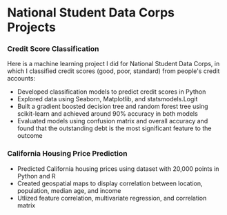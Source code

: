# National Student Data Corps Projects

### Credit Score Classification
Here is a machine learning project I did for National Student Data Corps, in which I classified credit scores (good, poor, standard) from people's credit accounts:
- Developed classification models to predict credit scores in Python
- Explored data using Seaborn, Matplotlib, and statsmodels.Logit
- Built a gradient boosted decision tree and random forest tree using scikit-learn and achieved around 90% accuracy in both models
- Evaluated models using confusion matrix and overall accuracy and found that the outstanding debt is the most significant feature to the outcome

### California Housing Price Prediction
- Predicted California housing prices using dataset with 20,000 points in Python and R
- Created geospatial maps to display correlation between location, population, median age, and income
- Utlized feature correlation, multivariate regression, and correlation matrix
